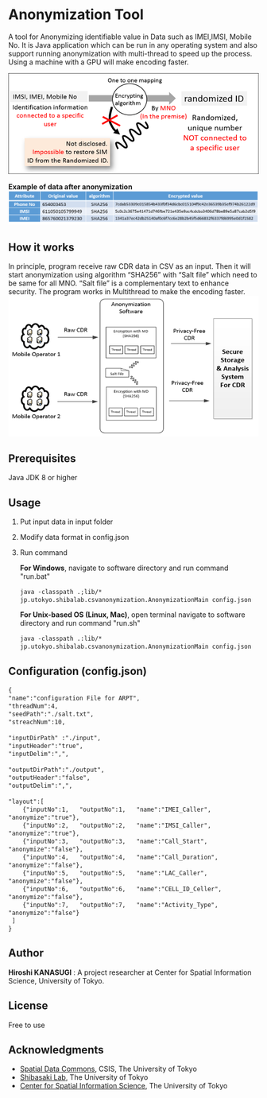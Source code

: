 # Anonymization Tool
A tool for Anonymizing identifiable value in Data such as IMEI,IMSI, Mobile No. It is Java application which can be run in any operating system and also support running anonymization  with multi-thread to speed up the process. Using a machine with a GPU will make encoding faster. 


![Screenshot](docs/anony1.png)

**Example of data after anonymization**
![Screenshot](docs/anony2.png)


## How it works
In principle,  program receive raw CDR data in CSV as an input. Then it will start anonymization using algorithm “SHA256” with “Salt file” which need to be same for all MNO. “Salt file” is a complementary text to enhance security. The program works in Multithread to make the encoding faster. 
![Screenshot](docs/anony3.png)



## Prerequisites
Java JDK 8 or higher

## Usage

1. Put input data in input folder
2. Modify data format in config.json 
3. Run command 

    **For Windows**, navigate to software directory and run command "run.bat"
    ```
    java -classpath .;lib/* jp.utokyo.shibalab.csvanonymization.AnonymizationMain config.json
    ```
    **For Unix-based OS (Linux, Mac)**, open terminal navigate to software directory and run command "run.sh"
    ```
    java -classpath .:lib/* jp.utokyo.shibalab.csvanonymization.AnonymizationMain config.json
    ```

## Configuration (config.json)
```
{
"name":"configuration File for ARPT",
"threadNum":4,
"seedPath":"./salt.txt",
"streachNum":10,

"inputDirPath" :"./input",
"inputHeader":"true",
"inputDelim":",",

"outputDirPath":"./output",
"outputHeader":"false",
"outputDelim":",",

"layout":[
	{"inputNo":1,   "outputNo":1,   "name":"IMEI_Caller",         "anonymize":"true"},
	{"inputNo":2,   "outputNo":2,   "name":"IMSI_Caller",         "anonymize":"true"},
	{"inputNo":3,   "outputNo":3,   "name":"Call_Start",          "anonymize":"false"},
	{"inputNo":4,   "outputNo":4,   "name":"Call_Duration",       "anonymize":"false"},
	{"inputNo":5,   "outputNo":5,   "name":"LAC_Caller",	      "anonymize":"false"},
	{"inputNo":6,   "outputNo":6,   "name":"CELL_ID_Celler",      "anonymize":"false"},
	{"inputNo":7,   "outputNo":7,   "name":"Activity_Type",       "anonymize":"false"}
 ]
}

```

## Author
**Hiroshi KANASUGI** :  A project researcher at Center for Spatial Information Science, University of Tokyo.

## License

Free to use

## Acknowledgments

* [Spatial Data Commons](http://sdc.csis.u-tokyo.ac.jp/), CSIS, The University of Tokyo
* [Shibasaki Lab](https://shiba.iis.u-tokyo.ac.jp), The University of Tokyo
* [Center for Spatial Information Science](http://www.csis.u-tokyo.ac.jp/en/), The University of Tokyo

